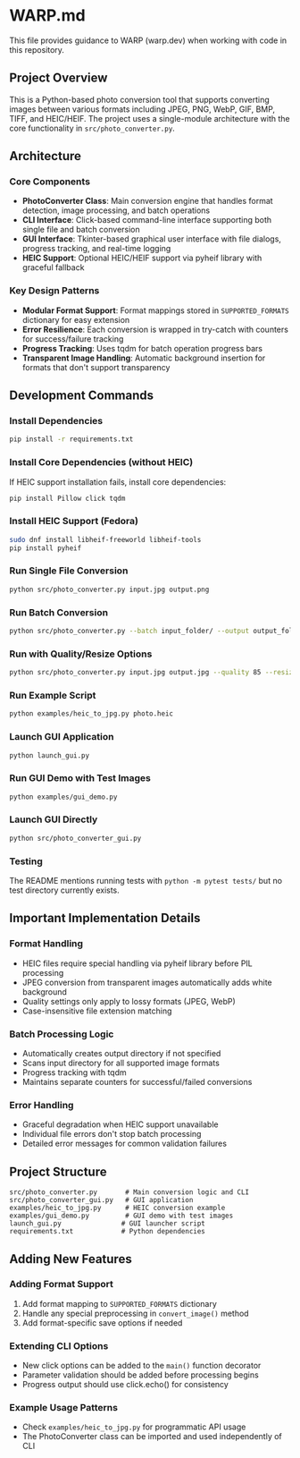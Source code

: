 # WARP.md

This file provides guidance to WARP (warp.dev) when working with code in this repository.

## Project Overview

This is a Python-based photo conversion tool that supports converting images between various formats including JPEG, PNG, WebP, GIF, BMP, TIFF, and HEIC/HEIF. The project uses a single-module architecture with the core functionality in `src/photo_converter.py`.

## Architecture

### Core Components
- **PhotoConverter Class**: Main conversion engine that handles format detection, image processing, and batch operations
- **CLI Interface**: Click-based command-line interface supporting both single file and batch conversion
- **GUI Interface**: Tkinter-based graphical user interface with file dialogs, progress tracking, and real-time logging
- **HEIC Support**: Optional HEIC/HEIF support via pyheif library with graceful fallback

### Key Design Patterns
- **Modular Format Support**: Format mappings stored in `SUPPORTED_FORMATS` dictionary for easy extension
- **Error Resilience**: Each conversion is wrapped in try-catch with counters for success/failure tracking  
- **Progress Tracking**: Uses tqdm for batch operation progress bars
- **Transparent Image Handling**: Automatic background insertion for formats that don't support transparency

## Development Commands

### Install Dependencies
```bash
pip install -r requirements.txt
```

### Install Core Dependencies (without HEIC)
If HEIC support installation fails, install core dependencies:
```bash
pip install Pillow click tqdm
```

### Install HEIC Support (Fedora)
```bash
sudo dnf install libheif-freeworld libheif-tools
pip install pyheif
```

### Run Single File Conversion
```bash
python src/photo_converter.py input.jpg output.png
```

### Run Batch Conversion
```bash
python src/photo_converter.py --batch input_folder/ --output output_folder/ --format png
```

### Run with Quality/Resize Options
```bash
python src/photo_converter.py input.jpg output.jpg --quality 85 --resize 800x600
```

### Run Example Script
```bash
python examples/heic_to_jpg.py photo.heic
```

### Launch GUI Application
```bash
python launch_gui.py
```

### Run GUI Demo with Test Images
```bash
python examples/gui_demo.py
```

### Launch GUI Directly
```bash
python src/photo_converter_gui.py
```

### Testing
The README mentions running tests with `python -m pytest tests/` but no test directory currently exists.

## Important Implementation Details

### Format Handling
- HEIC files require special handling via pyheif library before PIL processing
- JPEG conversion from transparent images automatically adds white background
- Quality settings only apply to lossy formats (JPEG, WebP)
- Case-insensitive file extension matching

### Batch Processing Logic
- Automatically creates output directory if not specified
- Scans input directory for all supported image formats
- Progress tracking with tqdm
- Maintains separate counters for successful/failed conversions

### Error Handling
- Graceful degradation when HEIC support unavailable
- Individual file errors don't stop batch processing
- Detailed error messages for common validation failures

## Project Structure
```
src/photo_converter.py       # Main conversion logic and CLI
src/photo_converter_gui.py   # GUI application
examples/heic_to_jpg.py      # HEIC conversion example
examples/gui_demo.py         # GUI demo with test images
launch_gui.py               # GUI launcher script
requirements.txt            # Python dependencies
```

## Adding New Features

### Adding Format Support
1. Add format mapping to `SUPPORTED_FORMATS` dictionary
2. Handle any special preprocessing in `convert_image()` method
3. Add format-specific save options if needed

### Extending CLI Options
- New click options can be added to the `main()` function decorator
- Parameter validation should be added before processing begins
- Progress output should use click.echo() for consistency

### Example Usage Patterns
- Check `examples/heic_to_jpg.py` for programmatic API usage
- The PhotoConverter class can be imported and used independently of CLI